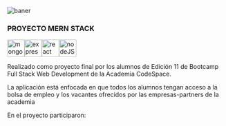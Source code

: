 ![baner](https://github.com/AlinaDorosh-dev/Team-Edition-11/blob/feature_AlinaDorosh-dev/frontend/public/images/banner%20(1).png)

### PROYECTO MERN STACK 
<img src=  "https://www.vectorlogo.zone/logos/mongodb/mongodb-icon.svg" alt="mongoDB" 
     width="40" height="40"/><img src="https://www.vectorlogo.zone/logos/expressjs/expressjs-icon.svg" alt="express" width="40" height="40"/><img src="https://reactnative.dev/img/header_logo.svg" alt="react" width="40" height="40"/><img src= "https://www.vectorlogo.zone/logos/nodejs/nodejs-icon.svg" alt="nodeJS" width="40" height="40"/>

Realizado como proyecto final por los alumnos de Edición 11 de Bootcamp Full Stack Web Development de la Academia CodeSpace.

La aplicación está enfocada en que todos los alumnos tengan acceso a la bolsa de empleo y los vacantes ofrecidos por las empresas-partners de la academia

En el proyecto participaron:



